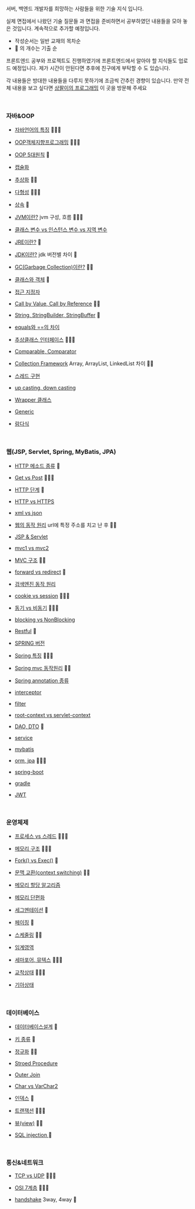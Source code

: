 서버, 백엔드 개발자를 희망하는 사람들을 위한 기술 지식 입니다.

실제 면접에서 나왔던 기술 질문들 과 면접을 준비하면서 공부하였던 내용들을 모아 놓은 것입니다. 계속적으로 추가할 예정입니다.

- 작성순서는 일반 교재의 목차순
- &#127775; 의 개수는 기출 순

프론트엔드 공부와 프로젝트도 진행하였기에 프론트엔드에서 알아야 할 지식들도 업로드 예정입니다. 제가 시간이 안된다면 추후에 친구에게 부탁할 수 도 있습니다.

각 내용들은 방대한 내용들을 다루지 못하기에 조금씩 간추린 경향이 있습니다. 만약 전체 내용을 보고 싶다면 [상팔이의 프로그래밍](https://blog.naver.com/11tjdnfeo) 이 곳을 방문해 주세요

<br>

### 자바&OOP

- [자바언어의 특징](https://github.com/ssyup4259/interview/blob/master/자바%26OOP.md#자바언어의-특징) &#127775;&#127775;&#127775;
- [OOP객체지향프로그래밍](https://github.com/ssyup4259/interview/blob/master/자바%26OOP.md#oop-객체지향프로그래밍) &#127775;&#127775;&#127775;
- [OOP 5대원칙](https://github.com/ssyup4259/interview/blob/master/자바%26OOP.md#oop-5대원칙-solid) &#127775;
- [캡슐화](https://github.com/ssyup4259/interview/blob/master/자바%26OOP.md#캡슐화)
- [추상화](https://github.com/ssyup4259/interview/blob/master/자바%26OOP.md#추상화) &#127775;&#127775;
- [다형성](https://github.com/ssyup4259/interview/blob/master/자바%26OOP.md#다형성) &#127775;&#127775;&#127775;
- [상속](https://github.com/ssyup4259/interview/blob/master/자바%26OOP.md#상속) &#127775;
- [JVM이란?](https://github.com/ssyup4259/interview/blob/master/자바%26OOP.md#jvm이란) jvm 구성, 흐름 &#127775;&#127775;&#127775;
- [클래스 변수 vs 인스턴스 변수 vs 지역 변수](https://github.com/ssyup4259/interview/blob/master/자바%26OOP.md#클래스-변수-vs-인스턴스-변수-vs-지역)

- [JRE이란?](https://github.com/ssyup4259/interview/blob/master/자바%26OOP.md#jre이란) &#127775;
- [JDK이란?](https://github.com/ssyup4259/interview/blob/master/자바%26OOP.md#jdk이란)  jdk 버전별 차이 &#127775;
- [GC(Garbage Collection)이란?](https://github.com/ssyup4259/interview/blob/master/자바%26OOP.md#gcgarbage-collection이란) &#127775;&#127775;
- [클래스와 객체](https://github.com/ssyup4259/interview/blob/master/자바%26OOP.md#클래스와-객체) &#127775;
- [접근 지정자](https://github.com/ssyup4259/interview/blob/master/자바%26OOP.md#접근-지정자)
- [Call by Value, Call by Reference](https://github.com/ssyup4259/interview/blob/master/자바%26OOP.md#call-by-value-call-by-reference) &#127775;&#127775;
- [String, StringBuilder, StringBuffer](https://github.com/ssyup4259/interview/blob/master/자바%26OOP.md#call-by-value-call-by-reference) &#127775;
- [equals와 ==의 차이](https://github.com/ssyup4259/interview/blob/master/자바%26OOP.md#equals와-의-차이)
- [추상클래스 인터페이스](https://github.com/ssyup4259/interview/blob/master/자바%26OOP.md#추상클래스-인터페이스의-차이) &#127775;&#127775;&#127775;
- [Comparable, Comparator](https://github.com/ssyup4259/interview/blob/master/자바%26OOP.md#comparable-vs-comparator)
- [Collection Framework](https://github.com/ssyup4259/interview/blob/master/자바%26OOP.md#collection)  Array, ArrayList, LinkedList 차이 &#127775;&#127775;
- [스레드 구현](https://github.com/ssyup4259/interview/blob/master/자바%26OOP.md#쓰레드-구현)
- [up casting, down casting](https://github.com/ssyup4259/interview/blob/master/자바%26OOP.md#업캐스팅-vs-다운-캐스팅)
- [Wrapper 클래스](https://github.com/ssyup4259/interview/blob/master/자바%26OOP.md#wrapper-클래스)
- [Generic](https://github.com/ssyup4259/interview/blob/master/자바%26OOP.md#generic)
- [람다식](https://github.com/ssyup4259/interview/blob/master/자바%26OOP.md#람다식)

<br>

### 웹(JSP, Servlet, Spring, MyBatis, JPA)

- [HTTP 메소드 종류](https://github.com/ssyup4259/interview/blob/master/웹.md#http메소드-종류) &#127775;
- [Get vs Post](https://github.com/ssyup4259/interview/blob/master/웹.md#get-vs-post) &#127775;&#127775;&#127775;
- [HTTP 단계](https://github.com/ssyup4259/interview/blob/master/웹.md#http-단계) &#127775;

- [HTTP vs HTTPS](https://github.com/ssyup4259/interview/blob/master/웹.md#http-와-https)

- [xml vs json](https://github.com/ssyup4259/interview/blob/master/웹.md#xml-vs-json)

- [웹의 동작 원리](https://github.com/ssyup4259/interview/blob/master/웹.md#웹의-동작원리)  url에 특정 주소를 치고 난 후 &#127775;&#127775;
- [JSP & Servlet](https://github.com/ssyup4259/interview/blob/master/웹.md#jsp-vs-servlet)

- [mvc1 vs mvc2](https://github.com/ssyup4259/interview/blob/master/웹.md#mvc1-vs-mvc2)
- [MVC 구조](https://github.com/ssyup4259/interview/blob/master/웹.md#mvc-구조) &#127775;&#127775;

- [forward vs redirect](https://github.com/ssyup4259/interview/blob/master/웹.md#포워드-와-리다이렉트) &#127775;

- [검색엔진 동작 원리](https://github.com/ssyup4259/interview/blob/master/웹.md#검색엔진-동작원리)
- [cookie vs session](https://github.com/ssyup4259/interview/blob/master/웹.md#쿠키와-세션의-차이) &#127775;&#127775;&#127775;
- [동기 vs 비동기](https://github.com/ssyup4259/interview/blob/master/웹.md#동기와-비동기) &#127775;&#127775;&#127775;

- [blocking vs NonBlocking](https://github.com/ssyup4259/interview/blob/master/웹.md#blocking-vs-nonblocking)
- [Restful](https://github.com/ssyup4259/interview/blob/master/웹.md#restful) &#127775;

- [SPRING 버전](https://github.com/ssyup4259/interview/blob/master/웹.md#스프링의-버전)

- [Spring 특징](https://github.com/ssyup4259/interview/blob/master/웹.md#스프링의-특징) &#127775;&#127775;&#127775;

- [Spring mvc 동작원리](https://github.com/ssyup4259/interview/blob/master/웹.md#스프링-mvc-동작원리) &#127775;&#127775;

- [Spring annotation 종류](https://github.com/ssyup4259/interview/blob/master/웹.md#스프링-어노테이션-종류)

- [interceptor](https://github.com/ssyup4259/interview/blob/master/웹.md#interceptor)

- [filter](https://github.com/ssyup4259/interview/blob/master/웹.md#filter)

- [root-context vs servlet-context](https://github.com/ssyup4259/interview/blob/master/웹.md#root-context-vs-servlet-context)

- [DAO, DTO](https://github.com/ssyup4259/interview/blob/master/웹.md#daodata-access-object) &#127775;

- [service](https://github.com/ssyup4259/interview/blob/master/웹.md#service)

- [mybatis](https://github.com/ssyup4259/interview/blob/master/웹.md#mybatis)

- [orm, jpa](https://github.com/ssyup4259/interview/blob/master/웹.md#orm) &#127775;&#127775;&#127775;

- [spring-boot](https://github.com/ssyup4259/interview/blob/master/웹.md#spring-boot)

- [gradle](https://github.com/ssyup4259/interview/blob/master/웹.md#gradle)

- [JWT](https://github.com/ssyup4259/interview/blob/master/웹.md#jwtjson-web-token)

<br>

### 운영체제

- [프로세스 vs 스레드](https://github.com/ssyup4259/interview/blob/master/운영체제.md#프로세스-vs-스레드) &#127775;&#127775;&#127775;
- [메모리 구조](https://github.com/ssyup4259/interview/blob/master/운영체제.md#메모리-구조) &#127775;&#127775;&#127775;

- [Fork() vs Exec()](https://github.com/ssyup4259/interview/blob/master/운영체제.md#fork--exec) &#127775;

- [문맥 교환(context switching)](https://github.com/ssyup4259/interview/blob/master/운영체제.md#컨텍스트-스위칭context-switching) &#127775;&#127775;

- [메모리 할당 알고리즘](https://github.com/ssyup4259/interview/blob/master/운영체제.md#메모리-할당-알고리즘)
- [메모리 단편화](https://github.com/ssyup4259/interview/blob/master/운영체제.md#메모리-단편화)

- [세그멘테이션](https://github.com/ssyup4259/interview/blob/master/운영체제.md#세그멘테이션) &#127775;
- [페이징](https://github.com/ssyup4259/interview/blob/master/운영체제.md#페이징) &#127775;

- [스케줄링](https://github.com/ssyup4259/interview/blob/master/운영체제.md#스케줄링) &#127775;&#127775;

- [임계영역](https://github.com/ssyup4259/interview/blob/master/운영체제.md#임계영역)

- [세마포어, 뮤텍스](https://github.com/ssyup4259/interview/blob/master/운영체제.md#세마포어) &#127775;&#127775;&#127775;
- [교착상태](https://github.com/ssyup4259/interview/blob/master/운영체제.md#교착상태dead-lock) &#127775;&#127775;&#127775;

- [기아상태](https://github.com/ssyup4259/interview/blob/master/운영체제.md#기아상태)

<br>

### 데이터베이스

- [데이터베이스설계](https://github.com/ssyup4259/interview/blob/master/데이터베이스.md#설계-시-고려사항) &#127775;
- [키 종류](https://github.com/ssyup4259/interview/blob/master/데이터베이스.md#데이터베이스-키-들의-종류) &#127775;

- [정규화](https://github.com/ssyup4259/interview/blob/master/데이터베이스.md#정규화) &#127775;&#127775;

- [Stroed Procedure](https://github.com/ssyup4259/interview/blob/master/데이터베이스.md#stored-procedure저장-프로시저)

- [Outer Join](https://github.com/ssyup4259/interview/blob/master/데이터베이스.md#left-outer-join)

- [Char vs VarChar2](https://github.com/ssyup4259/interview/blob/master/데이터베이스.md#char-vs-varchar2)

- [인덱스](https://github.com/ssyup4259/interview/blob/master/데이터베이스.md#인덱스index-색인) &#127775;
- [트랜잭션](https://github.com/ssyup4259/interview/blob/master/데이터베이스.md#트랜잭션) &#127775;&#127775;&#127775;
- [뷰(view)](https://github.com/ssyup4259/interview/blob/master/데이터베이스.md#뷰view) &#127775;&#127775;

- [SQL injection ](https://github.com/ssyup4259/interview/blob/master/데이터베이스.md#sql-injection)&#127775;

<br>

### 통신&네트워크

- [TCP vs UDP](https://github.com/ssyup4259/interview/blob/master/통신네트워크.md#tcp-vs-udp) &#127775;&#127775;&#127775;
- [OSI 7계층](https://github.com/ssyup4259/interview/blob/master/통신네트워크.md#osi-7-계층) &#127775;&#127775;&#127775;

- [handshake](https://github.com/ssyup4259/interview/blob/master/통신네트워크.md#handshake) 3way, 4way &#127775;